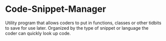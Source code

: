 # Code-Snippet-Manager
Utility program that allows coders to put in functions, classes or other tidbits to save for use later. Organized by the type of snippet or language the coder can quickly look up code.
